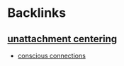 
# Backlinks
## [unattachment centering](<unattachment centering.md>)
- [conscious connections](<conscious connections.md>)


